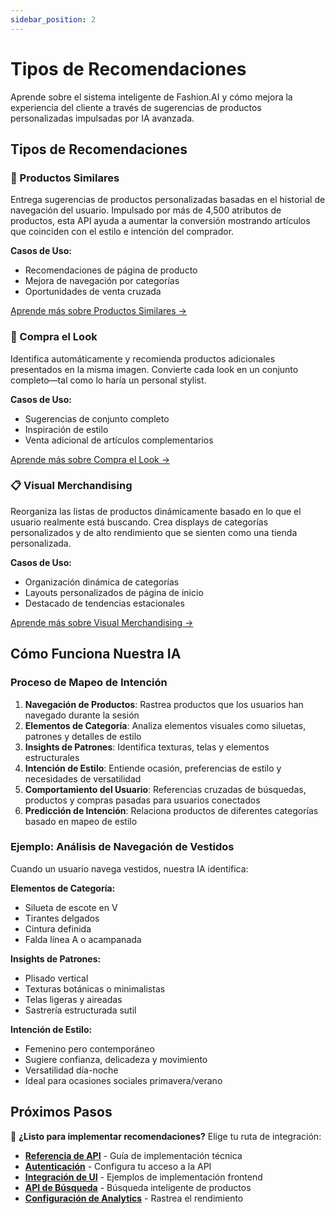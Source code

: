 ```yaml
---
sidebar_position: 2
---
```


# Tipos de Recomendaciones

Aprende sobre el sistema inteligente de Fashion.AI y cómo mejora la experiencia del cliente a través de sugerencias de productos personalizadas impulsadas por IA avanzada.

## Tipos de Recomendaciones

### 🎯 Productos Similares
Entrega sugerencias de productos personalizadas basadas en el historial de navegación del usuario. Impulsado por más de 4,500 atributos de productos, esta API ayuda a aumentar la conversión mostrando artículos que coinciden con el estilo e intención del comprador.

**Casos de Uso:**
- Recomendaciones de página de producto
- Mejora de navegación por categorías
- Oportunidades de venta cruzada

[Aprende más sobre Productos Similares →](../developer-guide/api-endpoints#evento-de-vista-de-categoría)

### 👗 Compra el Look
Identifica automáticamente y recomienda productos adicionales presentados en la misma imagen. Convierte cada look en un conjunto completo—tal como lo haría un personal stylist.

**Casos de Uso:**
- Sugerencias de conjunto completo
- Inspiración de estilo
- Venta adicional de artículos complementarios

[Aprende más sobre Compra el Look →](../developer-guide/api-endpoints#evento-compra-el-look)

### 📋 Visual Merchandising
Reorganiza las listas de productos dinámicamente basado en lo que el usuario realmente está buscando. Crea displays de categorías personalizados y de alto rendimiento que se sienten como una tienda personalizada.

**Casos de Uso:**
- Organización dinámica de categorías
- Layouts personalizados de página de inicio
- Destacado de tendencias estacionales

[Aprende más sobre Visual Merchandising →](../developer-guide/api-endpoints#evento-de-vista-de-categoría)

## Cómo Funciona Nuestra IA

### Proceso de Mapeo de Intención

1. **Navegación de Productos**: Rastrea productos que los usuarios han navegado durante la sesión
2. **Elementos de Categoría**: Analiza elementos visuales como siluetas, patrones y detalles de estilo
3. **Insights de Patrones**: Identifica texturas, telas y elementos estructurales
4. **Intención de Estilo**: Entiende ocasión, preferencias de estilo y necesidades de versatilidad
5. **Comportamiento del Usuario**: Referencias cruzadas de búsquedas, productos y compras pasadas para usuarios conectados
6. **Predicción de Intención**: Relaciona productos de diferentes categorías basado en mapeo de estilo

### Ejemplo: Análisis de Navegación de Vestidos

Cuando un usuario navega vestidos, nuestra IA identifica:

**Elementos de Categoría:**
- Silueta de escote en V
- Tirantes delgados
- Cintura definida
- Falda línea A o acampanada

**Insights de Patrones:**
- Plisado vertical
- Texturas botánicas o minimalistas
- Telas ligeras y aireadas
- Sastrería estructurada sutil

**Intención de Estilo:**
- Femenino pero contemporáneo
- Sugiere confianza, delicadeza y movimiento
- Versatilidad día-noche
- Ideal para ocasiones sociales primavera/verano

## Próximos Pasos

🚀 **¿Listo para implementar recomendaciones?** Elige tu ruta de integración:

- **[Referencia de API](../developer-guide/api-endpoints)** - Guía de implementación técnica
- **[Autenticación](../developer-guide/authentication)** - Configura tu acceso a la API
- **[Integración de UI](../developer-guide/ui-integration)** - Ejemplos de implementación frontend
- **[API de Búsqueda](../developer-guide/search/overview)** - Búsqueda inteligente de productos
- **[Configuración de Analytics](../developer-guide/analytics/google-analytics)** - Rastrea el rendimiento